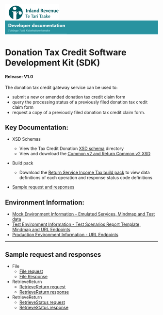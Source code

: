![IRD logo](../Images/IRlogo.gif)
![Software Dev](../Images/SoftwareDev.png)

# Donation Tax Credit Software Development Kit (SDK)

#### Release: V1.0   

The donation tax credit gateway service can be used to: 

* submit a new or amended donation tax credit claim form 
* query the processing status of a previously filed donation tax credit claim form 
* request a copy of a previously filed donation tax credit claim form. 

## Key Documentation:

* XSD Schemas 
	* View the Tax Credit Donation [XSD schema](xsd/ReturnREB.v1.xsd) directory
    * View and download the [Common v2 and Return Common v2 XSD](../../Common%20-%20XSD/)
	
* Build pack
	* Download the [Return Service Income Tax build pack](Gateway%20Services%20Build%20Pack%20-%20Return%20Service%20-%20INC.pdf) to view data definitions of each operation and response status code definitions		

* [Sample request and responses](#Sample-request-and-responses)


   
## Environment Information: 
- [Mock Environment Information - Emulated Services, Mindmap and Test data](test%20details/TestingInfomation.md#mock-environment-information)
- [Test Environment Information - Test Scenarios Report Template, Mindmap and URL Endpoints](test%20details/TestingInfomation.md#test-environment-information)
- [Production Environment Information - URL Endpoints](test%20details/TestingInfomation.md#Production-Environment-Information)	

---

## Sample request and responses

- File
    - [File request](sample%20messages/file_request_ir526_standalone.xml)
    - [File Response](sample%20messages/file_response.xml)
- RetrieveReturn
    - [RetrieveReturn request](sample%20messages/retrievereturn_request_ir526.xml)
    - [RetrieveReturn response](sample%20messages/retrievereturn_response_ir526.xml) 
- RetrieveReturn
    - [RetrieveStatus request](sample%20messages/retrievestatus_request_ir526.xml)
    - [RetrieveStatus response](sample%20messages/retrievestatus_response_ir526.xml)